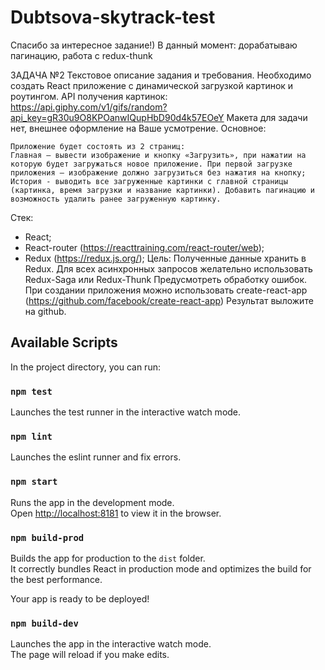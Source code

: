 # Dubtsova-skytrack-test

Спасибо за интересное задание!)
В данный момент: дорабатываю пагинацию, работа с redux-thunk 

ЗАДАЧА №2
Текстовое описание задания и требования. 
Необходимо создать React приложение с динамической загрузкой картинок и роутингом.
API получения картинок: 
https://api.giphy.com/v1/gifs/random?api_key=gR30u9O8KPOanwIQupHbD90d4k57EOeY
Макета для задачи нет, внешнее оформление на Ваше усмотрение. 
Основное:
```
Приложение будет состоять из 2 страниц:
Главная — вывести изображение и кнопку «Загрузить», при нажатии на которую будет загружаться новое приложение. При первой загрузке приложения — изображение должно загрузиться без нажатия на кнопку;
История - выводить все загруженные картинки с главной страницы (картинка, время загрузки и название картинки). Добавить пагинацию и возможность удалить ранее загруженную картинку.
```
Стек:
* React;
* React-router (https://reacttraining.com/react-router/web);
* Redux (https://redux.js.org/);
Цель:
Полученные данные хранить в Redux.
Для всех асинхронных запросов желательно использовать Redux-Saga или Redux-Thunk
Предусмотреть обработку ошибок.
При создании приложения можно использовать create-react-app (https://github.com/facebook/create-react-app)
Результат выложите на github.

## Available Scripts

In the project directory, you can run:

### `npm test`

Launches the test runner in the interactive watch mode.<br>

### `npm lint`

Launches the eslint runner and fix errors.<br>

### `npm start`

Runs the app in the development mode.<br>
Open [http://localhost:8181](http://localhost:8181) to view it in the browser.<br>

### `npm build-prod`

Builds the app for production to the `dist` folder.<br>
It correctly bundles React in production mode and optimizes the build for the best performance.<br>

Your app is ready to be deployed!

### `npm build-dev`

Launches the app in the interactive watch mode.<br>
The page will reload if you make edits.

